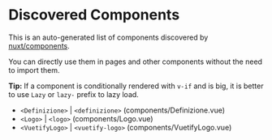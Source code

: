 # Discovered Components

This is an auto-generated list of components discovered by [nuxt/components](https://github.com/nuxt/components).

You can directly use them in pages and other components without the need to import them.

**Tip:** If a component is conditionally rendered with `v-if` and is big, it is better to use `Lazy` or `lazy-` prefix to lazy load.

- `<Definizione>` | `<definizione>` (components/Definizione.vue)
- `<Logo>` | `<logo>` (components/Logo.vue)
- `<VuetifyLogo>` | `<vuetify-logo>` (components/VuetifyLogo.vue)
